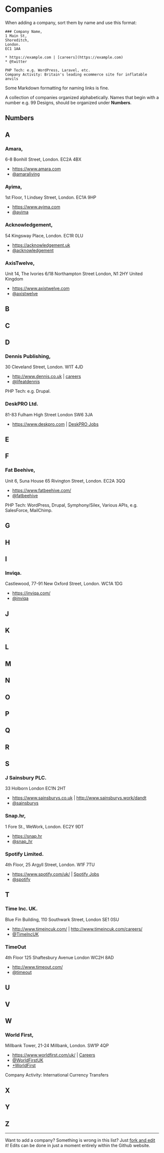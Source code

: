 # Companies

When adding a company, sort them by name and use this format:
```
### Company Name,
1 Main St,
Shoreditch,
London.
EC1 1AA

* https://example.com | [careers](https://example.com)
* @twitter

PHP Tech: e.g. WordPress, Laravel, etc.
Company Activity: Britain's leading ecommerce site for inflatable anvils
```

Some Markdown formatting for naming links is fine.

A collection of companies organized alphabetically. Names that begin with a number e.g. 99 Designs, should be
organized under **Numbers**.


## Numbers


## A

### Amara,
6-8 Bonhill Street,
London.
EC2A 4BX

* https://www.amara.com
* [@amaraliving](https://twitter.com/amaraliving)

### Ayima,
1st Floor,
1 Lindsey Street,
London.
EC1A 9HP 

* https://www.ayima.com
* [@ayima](https://twitter.com/ayima)

### Acknowledgement,
54 Kingsway Place,
London.
EC1R 0LU

* https://acknowledgement.uk
* [@acknowledgement](https://twitter.com/acknowledgement)

### AxisTwelve,
Unit 14, The Ivories
6/18 Northampton Street
London, N1 2HY
United Kingdom

* https://www.axistwelve.com
* [@axistwelve](https://twitter.com/axistwelve)

## B


## C


## D
### Dennis Publishing,
30 Cleveland Street,
London.
W1T 4JD

* http://www.dennis.co.uk | [careers](http://www.denniscareers.co.uk/)
* [@lifeatdennis](https://twitter.com/lifeatdennis)

PHP Tech: e.g. Drupal.

### DeskPRO Ltd.
81-83 Fulham High Street
London
SW6 3JA

* https://www.deskpro.com | [DeskPRO Jobs](https://www.deskpro.com/careers/)

## E


## F

### Fat Beehive,
Unit 6, Suna House
65 Rivington Street,
London.
EC2A 3QQ

* https://www.fatbeehive.com/
* [@fatbeehive](https://twitter.com/fatbeehive)

PHP Tech: WordPress, Drupal, Symphony/Silex, Various APIs, e.g. SalesForce, MailChimp.

## G


## H


## I

### Inviqa.
Castlewood,
77-91 New Oxford Street,
London.
WC1A 1DG

* https://inviqa.com/
* [@inviqa](https://twitter.com/inviqa)

## J


## K


## L


## M


## N


## O


## P


## Q


## R


## S

### J Sainsbury PLC.
33 Holborn
London
EC1N 2HT

* https://www.sainsburys.co.uk | http://www.sainsburys.work/dandt
* [@sainsburys](https://twitter.com/sainsburys)

### Snap.hr,
1 Fore St.,
WeWork,
London.
EC2Y 9DT

* https://snap.hr
* [@snap_hr](https://twitter.com/snap_hr)

### Spotify Limited.
4th Floor,
25 Argyll Street,
London.
W1F 7TU

* https://www.spotify.com/uk/ | [Spotify Jobs](https://www.spotify.com/uk/jobs/opportunities/)
* [@spotify](https://twitter.com/spotify)

## T

### Time Inc. UK.
Blue Fin Building, 
110 Southwark Street, 
London
SE1 0SU 

* http://www.timeincuk.com/ | http://www.timeincuk.com/careers/
* [@TimeIncUK](https://twitter.com/TimeIncUK)


### TimeOut
4th Floor
125 Shaftesbury Avenue
London
WC2H 8AD

* http://www.timeout.com/
* [@timeout](https://twitter.com/timeout)

## U


## V


## W
### World First,
Millbank Tower,
21-24 Millbank,
London.
SW1P 4QP

* https://www.worldfirst.com/uk/ | [Careers](https://www.worldfirst.com/uk/careers/current-vacancies/)
* [@WorldFirstUK](https://twitter.com/WorldFirstUK)
* [+WorldFirst](https://plus.google.com/+worldfirst)

Company Activity: International Currency Transfers

## X


## Y


## Z

----
Want to add a company? Something is wrong in this list? Just <a href="https://github.com/alister/php-in-london/edit/master/companies.md">fork and edit</a> it!  Edits can be done in just a moment entirely within the Github website.
